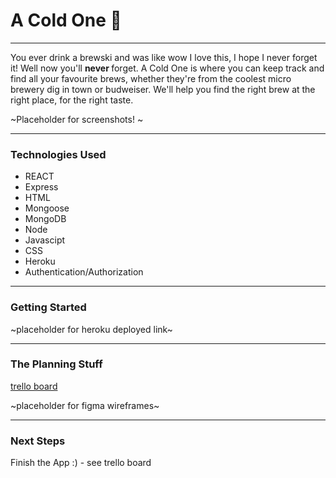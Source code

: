 # A Cold One 🍺
---
You ever drink a brewski and was like wow I love this, I hope I never forget it! Well now you'll <strong> never </strong> forget. 
A Cold One is where you can keep track and find all your favourite brews, whether they're from the coolest micro brewery dig in town or budweiser. We'll help you find the right brew at the right place, for the right taste. 

~Placeholder for screenshots! ~

---
### Technologies Used
<ul>
 <li> REACT </li>
 <li> Express </li>
 <li> HTML </li>
 <li> Mongoose </li>
 <li> MongoDB </li>
 <li> Node </li> 
 <li> Javascipt </li>
 <li> CSS </li>
 <li> Heroku </li>
 <li> Authentication/Authorization </li>
 </ul>

---
### Getting Started

~placeholder for heroku deployed link~ 

---

### The Planning Stuff 

[trello board](https://trello.com/b/FEwLtKUd/acold1)

~placeholder for figma wireframes~ 

---

### Next Steps
Finish the App :) - see trello board 

